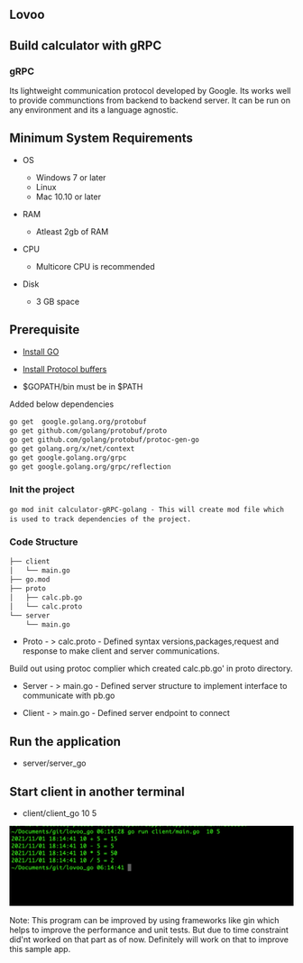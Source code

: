 ## Lovoo

## Build calculator with gRPC

### gRPC

Its lightweight communication protocol developed by Google. Its works well to provide communctions from  backend to backend server. It can be run on any environment and its a language agnostic.

## Minimum System Requirements

* OS
  - Windows 7 or later
  - Linux 
  - Mac 10.10 or later

* RAM
  - Atleast 2gb of RAM
 
* CPU
  - Multicore CPU is recommended 
  
* Disk
  - 3 GB space
 

## Prerequisite

* [Install GO](https://golang.org/doc/install)  
* [Install Protocol buffers](https://grpc.io/docs/protoc-installation/)

* $GOPATH/bin must be in $PATH

Added below dependencies
 
```
go get  google.golang.org/protobuf
go get github.com/golang/protobuf/proto
go get github.com/golang/protobuf/protoc-gen-go
go get golang.org/x/net/context
go get google.golang.org/grpc
go get google.golang.org/grpc/reflection
```

### Init the project

`
go mod init calculator-gRPC-golang - This will create mod file which is used to track dependencies of the project.
`
### Code Structure

```
├── client
│   └── main.go
├── go.mod
├── proto
│   ├── calc.pb.go
│   └── calc.proto
└── server
    └── main.go
```

* Proto - > calc.proto -  Defined syntax versions,packages,request and response to make client and server communications.

Build out using protoc complier which created calc.pb.go' in proto directory.

* Server - > main.go -  Defined server structure to implement interface to communicate with pb.go

* Client - > main.go -  Defined server endpoint to connect 

## Run the application

  *  server/server_go    

## Start client in another terminal

*  client/client_go 10 5

![Sample output](go.jpg) 

Note: This program can be improved by using frameworks like gin which helps to improve the performance and unit tests. But due to time constraint did'nt worked on that part as of now. Definitely will work on that to improve this sample app. 



